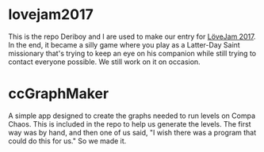 # lovejam2017

This is the repo Deriboy and I are used to make our entry for [LöveJam 2017](https://itch.io/jam/love2d-jam). In the end, it became a silly game where you play as a Latter-Day Saint missionary that's trying to keep an eye on his companion while still trying to contact everyone possible. We still work on it on occasion.

# ccGraphMaker
A simple app designed to create the graphs needed to run levels on Compa Chaos. This is included in the repo to help us generate the levels. The first way was by hand, and then one of us said, "I wish there was a program that could do this for us." So we made it.
